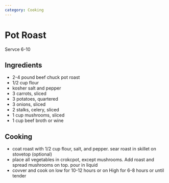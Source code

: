 ```yaml
---
category: Cooking
---
```


# Pot Roast

Servce 6-10

## Ingredients

* 2-4 pound beef chuck pot roast
* 1/2 cup flour 
* kosher salt and pepper
* 3 carrots, sliced
* 3 potatoes, quartered
* 3 onions, sliced
* 2 stalks, celery, sliced
* 1 cup mushrooms, sliced
* 1 cup beef broth or wine

## Cooking 

* coat roast with 1/2 cup flour, salt, and pepper. sear roast in skillet on stovetop (optional)
* place all vegetables in crokcpot, except mushrooms. Add roast and spread mushrooms on top. pour in liquid
* covver and cook on low for 10-12 hours or on High for 6-8 hours or until tender
